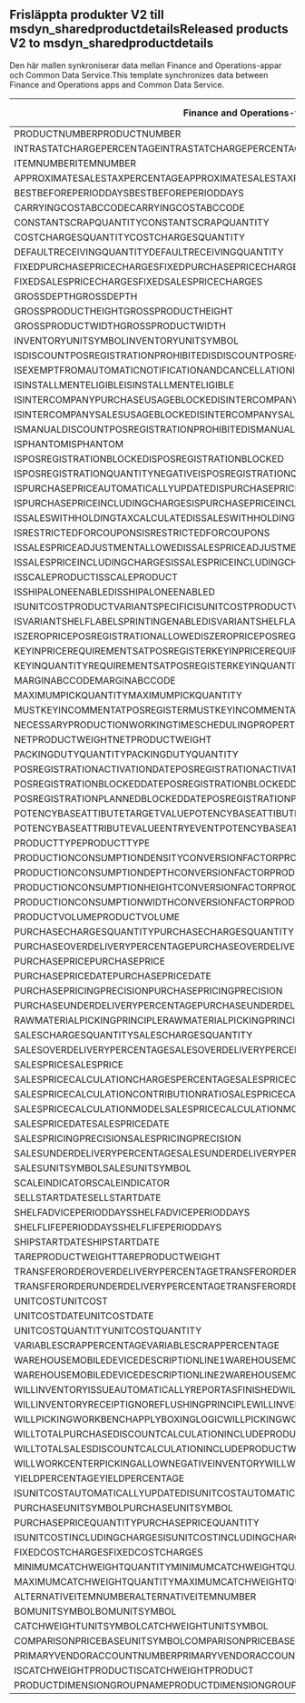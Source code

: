 ## <a name="released-products-v2-to-msdyn_sharedproductdetails"></a><span data-ttu-id="cdba5-101">Frisläppta produkter V2 till msdyn_sharedproductdetails</span><span class="sxs-lookup"><span data-stu-id="cdba5-101">Released products V2 to msdyn_sharedproductdetails</span></span>

<span data-ttu-id="cdba5-102">Den här mallen synkroniserar data mellan Finance and Operations-appar och Common Data Service.</span><span class="sxs-lookup"><span data-stu-id="cdba5-102">This template synchronizes data between Finance and Operations apps and Common Data Service.</span></span>

<span data-ttu-id="cdba5-103">Finance and Operations-fält</span><span class="sxs-lookup"><span data-stu-id="cdba5-103">Finance and Operations field</span></span> | <span data-ttu-id="cdba5-104">Mappningstyp</span><span class="sxs-lookup"><span data-stu-id="cdba5-104">Map type</span></span> | <span data-ttu-id="cdba5-105">Övriga Dynamics 365-fält</span><span class="sxs-lookup"><span data-stu-id="cdba5-105">Other Dynamics 365 field</span></span> | <span data-ttu-id="cdba5-106">Standardvärde</span><span class="sxs-lookup"><span data-stu-id="cdba5-106">Default value</span></span>
---|---|---|---
<span data-ttu-id="cdba5-107">PRODUCTNUMBER</span><span class="sxs-lookup"><span data-stu-id="cdba5-107">PRODUCTNUMBER</span></span> | > | <span data-ttu-id="cdba5-108">msdyn_globalproduct.msdyn_productnumber</span><span class="sxs-lookup"><span data-stu-id="cdba5-108">msdyn_globalproduct.msdyn_productnumber</span></span> | 
<span data-ttu-id="cdba5-109">INTRASTATCHARGEPERCENTAGE</span><span class="sxs-lookup"><span data-stu-id="cdba5-109">INTRASTATCHARGEPERCENTAGE</span></span> | > | <span data-ttu-id="cdba5-110">msdyn_intrastatchargepercentage</span><span class="sxs-lookup"><span data-stu-id="cdba5-110">msdyn_intrastatchargepercentage</span></span> | 
<span data-ttu-id="cdba5-111">ITEMNUMBER</span><span class="sxs-lookup"><span data-stu-id="cdba5-111">ITEMNUMBER</span></span> | >> | <span data-ttu-id="cdba5-112">msdyn_itemnumber</span><span class="sxs-lookup"><span data-stu-id="cdba5-112">msdyn_itemnumber</span></span> | 
<span data-ttu-id="cdba5-113">APPROXIMATESALESTAXPERCENTAGE</span><span class="sxs-lookup"><span data-stu-id="cdba5-113">APPROXIMATESALESTAXPERCENTAGE</span></span> | > | <span data-ttu-id="cdba5-114">msdyn_approximatesalestaxpercentage</span><span class="sxs-lookup"><span data-stu-id="cdba5-114">msdyn_approximatesalestaxpercentage</span></span> | 
<span data-ttu-id="cdba5-115">BESTBEFOREPERIODDAYS</span><span class="sxs-lookup"><span data-stu-id="cdba5-115">BESTBEFOREPERIODDAYS</span></span> | > | <span data-ttu-id="cdba5-116">msdyn_bestbeforeperioddays</span><span class="sxs-lookup"><span data-stu-id="cdba5-116">msdyn_bestbeforeperioddays</span></span> | 
<span data-ttu-id="cdba5-117">CARRYINGCOSTABCCODE</span><span class="sxs-lookup"><span data-stu-id="cdba5-117">CARRYINGCOSTABCCODE</span></span> | >> | <span data-ttu-id="cdba5-118">msdyn_carryingcostabccode</span><span class="sxs-lookup"><span data-stu-id="cdba5-118">msdyn_carryingcostabccode</span></span> | 
<span data-ttu-id="cdba5-119">CONSTANTSCRAPQUANTITY</span><span class="sxs-lookup"><span data-stu-id="cdba5-119">CONSTANTSCRAPQUANTITY</span></span> | > | <span data-ttu-id="cdba5-120">msdyn_constantscrapquantity</span><span class="sxs-lookup"><span data-stu-id="cdba5-120">msdyn_constantscrapquantity</span></span> | 
<span data-ttu-id="cdba5-121">COSTCHARGESQUANTITY</span><span class="sxs-lookup"><span data-stu-id="cdba5-121">COSTCHARGESQUANTITY</span></span> | > | <span data-ttu-id="cdba5-122">msdyn_costchargesquantity</span><span class="sxs-lookup"><span data-stu-id="cdba5-122">msdyn_costchargesquantity</span></span> | 
<span data-ttu-id="cdba5-123">DEFAULTRECEIVINGQUANTITY</span><span class="sxs-lookup"><span data-stu-id="cdba5-123">DEFAULTRECEIVINGQUANTITY</span></span> | > | <span data-ttu-id="cdba5-124">msdyn_defaultreceivingquantity</span><span class="sxs-lookup"><span data-stu-id="cdba5-124">msdyn_defaultreceivingquantity</span></span> | 
<span data-ttu-id="cdba5-125">FIXEDPURCHASEPRICECHARGES</span><span class="sxs-lookup"><span data-stu-id="cdba5-125">FIXEDPURCHASEPRICECHARGES</span></span> | > | <span data-ttu-id="cdba5-126">msdyn_fixedpurchasepricecharges</span><span class="sxs-lookup"><span data-stu-id="cdba5-126">msdyn_fixedpurchasepricecharges</span></span> | 
<span data-ttu-id="cdba5-127">FIXEDSALESPRICECHARGES</span><span class="sxs-lookup"><span data-stu-id="cdba5-127">FIXEDSALESPRICECHARGES</span></span> | > | <span data-ttu-id="cdba5-128">msdyn_fixedsalespricecharges</span><span class="sxs-lookup"><span data-stu-id="cdba5-128">msdyn_fixedsalespricecharges</span></span> | 
<span data-ttu-id="cdba5-129">GROSSDEPTH</span><span class="sxs-lookup"><span data-stu-id="cdba5-129">GROSSDEPTH</span></span> | > | <span data-ttu-id="cdba5-130">msdyn_grossdepth</span><span class="sxs-lookup"><span data-stu-id="cdba5-130">msdyn_grossdepth</span></span> | 
<span data-ttu-id="cdba5-131">GROSSPRODUCTHEIGHT</span><span class="sxs-lookup"><span data-stu-id="cdba5-131">GROSSPRODUCTHEIGHT</span></span> | > | <span data-ttu-id="cdba5-132">msdyn_grossproductheight</span><span class="sxs-lookup"><span data-stu-id="cdba5-132">msdyn_grossproductheight</span></span> | 
<span data-ttu-id="cdba5-133">GROSSPRODUCTWIDTH</span><span class="sxs-lookup"><span data-stu-id="cdba5-133">GROSSPRODUCTWIDTH</span></span> | > | <span data-ttu-id="cdba5-134">msdyn_grossproductwidth</span><span class="sxs-lookup"><span data-stu-id="cdba5-134">msdyn_grossproductwidth</span></span> | 
<span data-ttu-id="cdba5-135">INVENTORYUNITSYMBOL</span><span class="sxs-lookup"><span data-stu-id="cdba5-135">INVENTORYUNITSYMBOL</span></span> | > | <span data-ttu-id="cdba5-136">msdyn_inventoryunitsymbol.msdyn_symbol</span><span class="sxs-lookup"><span data-stu-id="cdba5-136">msdyn_inventoryunitsymbol.msdyn_symbol</span></span> | 
<span data-ttu-id="cdba5-137">ISDISCOUNTPOSREGISTRATIONPROHIBITED</span><span class="sxs-lookup"><span data-stu-id="cdba5-137">ISDISCOUNTPOSREGISTRATIONPROHIBITED</span></span> | >> | <span data-ttu-id="cdba5-138">msdyn_isdiscountposregistrationprohibited</span><span class="sxs-lookup"><span data-stu-id="cdba5-138">msdyn_isdiscountposregistrationprohibited</span></span> | 
<span data-ttu-id="cdba5-139">ISEXEMPTFROMAUTOMATICNOTIFICATIONANDCANCELLATION</span><span class="sxs-lookup"><span data-stu-id="cdba5-139">ISEXEMPTFROMAUTOMATICNOTIFICATIONANDCANCELLATION</span></span> | >> | <span data-ttu-id="cdba5-140">msdyn_exemptautomaticnotificationcancel</span><span class="sxs-lookup"><span data-stu-id="cdba5-140">msdyn_exemptautomaticnotificationcancel</span></span> | 
<span data-ttu-id="cdba5-141">ISINSTALLMENTELIGIBLE</span><span class="sxs-lookup"><span data-stu-id="cdba5-141">ISINSTALLMENTELIGIBLE</span></span> | >> | <span data-ttu-id="cdba5-142">msdyn_isinstallmenteligible</span><span class="sxs-lookup"><span data-stu-id="cdba5-142">msdyn_isinstallmenteligible</span></span> | 
<span data-ttu-id="cdba5-143">ISINTERCOMPANYPURCHASEUSAGEBLOCKED</span><span class="sxs-lookup"><span data-stu-id="cdba5-143">ISINTERCOMPANYPURCHASEUSAGEBLOCKED</span></span> | >> | <span data-ttu-id="cdba5-144">msdyn_isintercompanypurchaseusageblocked</span><span class="sxs-lookup"><span data-stu-id="cdba5-144">msdyn_isintercompanypurchaseusageblocked</span></span> | 
<span data-ttu-id="cdba5-145">ISINTERCOMPANYSALESUSAGEBLOCKED</span><span class="sxs-lookup"><span data-stu-id="cdba5-145">ISINTERCOMPANYSALESUSAGEBLOCKED</span></span> | >> | <span data-ttu-id="cdba5-146">msdyn_isintercompanysalesusageblocked</span><span class="sxs-lookup"><span data-stu-id="cdba5-146">msdyn_isintercompanysalesusageblocked</span></span> | 
<span data-ttu-id="cdba5-147">ISMANUALDISCOUNTPOSREGISTRATIONPROHIBITED</span><span class="sxs-lookup"><span data-stu-id="cdba5-147">ISMANUALDISCOUNTPOSREGISTRATIONPROHIBITED</span></span> | >> | <span data-ttu-id="cdba5-148">msdyn_ismanualdiscposregistrationprohibited</span><span class="sxs-lookup"><span data-stu-id="cdba5-148">msdyn_ismanualdiscposregistrationprohibited</span></span> | 
<span data-ttu-id="cdba5-149">ISPHANTOM</span><span class="sxs-lookup"><span data-stu-id="cdba5-149">ISPHANTOM</span></span> | >> | <span data-ttu-id="cdba5-150">msdyn_isphantom</span><span class="sxs-lookup"><span data-stu-id="cdba5-150">msdyn_isphantom</span></span> | 
<span data-ttu-id="cdba5-151">ISPOSREGISTRATIONBLOCKED</span><span class="sxs-lookup"><span data-stu-id="cdba5-151">ISPOSREGISTRATIONBLOCKED</span></span> | >> | <span data-ttu-id="cdba5-152">msdyn_isposregistrationblocked</span><span class="sxs-lookup"><span data-stu-id="cdba5-152">msdyn_isposregistrationblocked</span></span> | 
<span data-ttu-id="cdba5-153">ISPOSREGISTRATIONQUANTITYNEGATIVE</span><span class="sxs-lookup"><span data-stu-id="cdba5-153">ISPOSREGISTRATIONQUANTITYNEGATIVE</span></span> | >> | <span data-ttu-id="cdba5-154">msdyn_isposregistrationquantitynegative</span><span class="sxs-lookup"><span data-stu-id="cdba5-154">msdyn_isposregistrationquantitynegative</span></span> | 
<span data-ttu-id="cdba5-155">ISPURCHASEPRICEAUTOMATICALLYUPDATED</span><span class="sxs-lookup"><span data-stu-id="cdba5-155">ISPURCHASEPRICEAUTOMATICALLYUPDATED</span></span> | >> | <span data-ttu-id="cdba5-156">msdyn_ispurchasepriceautomaticallyupdated</span><span class="sxs-lookup"><span data-stu-id="cdba5-156">msdyn_ispurchasepriceautomaticallyupdated</span></span> | 
<span data-ttu-id="cdba5-157">ISPURCHASEPRICEINCLUDINGCHARGES</span><span class="sxs-lookup"><span data-stu-id="cdba5-157">ISPURCHASEPRICEINCLUDINGCHARGES</span></span> | >> | <span data-ttu-id="cdba5-158">msdyn_ispurchasepriceincludingcharges</span><span class="sxs-lookup"><span data-stu-id="cdba5-158">msdyn_ispurchasepriceincludingcharges</span></span> | 
<span data-ttu-id="cdba5-159">ISSALESWITHHOLDINGTAXCALCULATED</span><span class="sxs-lookup"><span data-stu-id="cdba5-159">ISSALESWITHHOLDINGTAXCALCULATED</span></span> | >> | <span data-ttu-id="cdba5-160">msdyn_issaleswithholdingtaxcalculated</span><span class="sxs-lookup"><span data-stu-id="cdba5-160">msdyn_issaleswithholdingtaxcalculated</span></span> | 
<span data-ttu-id="cdba5-161">ISRESTRICTEDFORCOUPONS</span><span class="sxs-lookup"><span data-stu-id="cdba5-161">ISRESTRICTEDFORCOUPONS</span></span> | >> | <span data-ttu-id="cdba5-162">msdyn_isrestrictedforcoupons</span><span class="sxs-lookup"><span data-stu-id="cdba5-162">msdyn_isrestrictedforcoupons</span></span> | 
<span data-ttu-id="cdba5-163">ISSALESPRICEADJUSTMENTALLOWED</span><span class="sxs-lookup"><span data-stu-id="cdba5-163">ISSALESPRICEADJUSTMENTALLOWED</span></span> | >> | <span data-ttu-id="cdba5-164">msdyn_issalespriceadjustmentallowed</span><span class="sxs-lookup"><span data-stu-id="cdba5-164">msdyn_issalespriceadjustmentallowed</span></span> | 
<span data-ttu-id="cdba5-165">ISSALESPRICEINCLUDINGCHARGES</span><span class="sxs-lookup"><span data-stu-id="cdba5-165">ISSALESPRICEINCLUDINGCHARGES</span></span> | >> | <span data-ttu-id="cdba5-166">msdyn_issalespriceincludingcharges</span><span class="sxs-lookup"><span data-stu-id="cdba5-166">msdyn_issalespriceincludingcharges</span></span> | 
<span data-ttu-id="cdba5-167">ISSCALEPRODUCT</span><span class="sxs-lookup"><span data-stu-id="cdba5-167">ISSCALEPRODUCT</span></span> | >> | <span data-ttu-id="cdba5-168">msdyn_isscaleproduct</span><span class="sxs-lookup"><span data-stu-id="cdba5-168">msdyn_isscaleproduct</span></span> | 
<span data-ttu-id="cdba5-169">ISSHIPALONEENABLED</span><span class="sxs-lookup"><span data-stu-id="cdba5-169">ISSHIPALONEENABLED</span></span> | >> | <span data-ttu-id="cdba5-170">msdyn_isshipaloneenabled</span><span class="sxs-lookup"><span data-stu-id="cdba5-170">msdyn_isshipaloneenabled</span></span> | 
<span data-ttu-id="cdba5-171">ISUNITCOSTPRODUCTVARIANTSPECIFIC</span><span class="sxs-lookup"><span data-stu-id="cdba5-171">ISUNITCOSTPRODUCTVARIANTSPECIFIC</span></span> | >> | <span data-ttu-id="cdba5-172">msdyn_isunitcostproductvariantspecific</span><span class="sxs-lookup"><span data-stu-id="cdba5-172">msdyn_isunitcostproductvariantspecific</span></span> | 
<span data-ttu-id="cdba5-173">ISVARIANTSHELFLABELSPRINTINGENABLED</span><span class="sxs-lookup"><span data-stu-id="cdba5-173">ISVARIANTSHELFLABELSPRINTINGENABLED</span></span> | >> | <span data-ttu-id="cdba5-174">msdyn_isvariantshelflabelsprintingenabled</span><span class="sxs-lookup"><span data-stu-id="cdba5-174">msdyn_isvariantshelflabelsprintingenabled</span></span> | 
<span data-ttu-id="cdba5-175">ISZEROPRICEPOSREGISTRATIONALLOWED</span><span class="sxs-lookup"><span data-stu-id="cdba5-175">ISZEROPRICEPOSREGISTRATIONALLOWED</span></span> | >> | <span data-ttu-id="cdba5-176">msdyn_iszeropriceposregistrationallowed</span><span class="sxs-lookup"><span data-stu-id="cdba5-176">msdyn_iszeropriceposregistrationallowed</span></span> | 
<span data-ttu-id="cdba5-177">KEYINPRICEREQUIREMENTSATPOSREGISTER</span><span class="sxs-lookup"><span data-stu-id="cdba5-177">KEYINPRICEREQUIREMENTSATPOSREGISTER</span></span> | >> | <span data-ttu-id="cdba5-178">msdyn_keyinpricerequirementsatposregister</span><span class="sxs-lookup"><span data-stu-id="cdba5-178">msdyn_keyinpricerequirementsatposregister</span></span> | 
<span data-ttu-id="cdba5-179">KEYINQUANTITYREQUIREMENTSATPOSREGISTER</span><span class="sxs-lookup"><span data-stu-id="cdba5-179">KEYINQUANTITYREQUIREMENTSATPOSREGISTER</span></span> | >> | <span data-ttu-id="cdba5-180">msdyn_keyinquantityrequirementsatposregister</span><span class="sxs-lookup"><span data-stu-id="cdba5-180">msdyn_keyinquantityrequirementsatposregister</span></span> | 
<span data-ttu-id="cdba5-181">MARGINABCCODE</span><span class="sxs-lookup"><span data-stu-id="cdba5-181">MARGINABCCODE</span></span> | >> | <span data-ttu-id="cdba5-182">msdyn_marginabccode</span><span class="sxs-lookup"><span data-stu-id="cdba5-182">msdyn_marginabccode</span></span> | 
<span data-ttu-id="cdba5-183">MAXIMUMPICKQUANTITY</span><span class="sxs-lookup"><span data-stu-id="cdba5-183">MAXIMUMPICKQUANTITY</span></span> | > | <span data-ttu-id="cdba5-184">msdyn_maximumpickquantity</span><span class="sxs-lookup"><span data-stu-id="cdba5-184">msdyn_maximumpickquantity</span></span> | 
<span data-ttu-id="cdba5-185">MUSTKEYINCOMMENTATPOSREGISTER</span><span class="sxs-lookup"><span data-stu-id="cdba5-185">MUSTKEYINCOMMENTATPOSREGISTER</span></span> | >> | <span data-ttu-id="cdba5-186">msdyn_mustkeyincommentatposregister</span><span class="sxs-lookup"><span data-stu-id="cdba5-186">msdyn_mustkeyincommentatposregister</span></span> | 
<span data-ttu-id="cdba5-187">NECESSARYPRODUCTIONWORKINGTIMESCHEDULINGPROPERTYID</span><span class="sxs-lookup"><span data-stu-id="cdba5-187">NECESSARYPRODUCTIONWORKINGTIMESCHEDULINGPROPERTYID</span></span> | > | <span data-ttu-id="cdba5-188">msdyn_necessaryproductionworkingtimeschedulingp</span><span class="sxs-lookup"><span data-stu-id="cdba5-188">msdyn_necessaryproductionworkingtimeschedulingp</span></span> | 
<span data-ttu-id="cdba5-189">NETPRODUCTWEIGHT</span><span class="sxs-lookup"><span data-stu-id="cdba5-189">NETPRODUCTWEIGHT</span></span> | > | <span data-ttu-id="cdba5-190">msdyn_netproductweight</span><span class="sxs-lookup"><span data-stu-id="cdba5-190">msdyn_netproductweight</span></span> | 
<span data-ttu-id="cdba5-191">PACKINGDUTYQUANTITY</span><span class="sxs-lookup"><span data-stu-id="cdba5-191">PACKINGDUTYQUANTITY</span></span> | > | <span data-ttu-id="cdba5-192">msdyn_packingdutyquantity</span><span class="sxs-lookup"><span data-stu-id="cdba5-192">msdyn_packingdutyquantity</span></span> | 
<span data-ttu-id="cdba5-193">POSREGISTRATIONACTIVATIONDATE</span><span class="sxs-lookup"><span data-stu-id="cdba5-193">POSREGISTRATIONACTIVATIONDATE</span></span> | > | <span data-ttu-id="cdba5-194">msdyn_posregistrationactivationdate</span><span class="sxs-lookup"><span data-stu-id="cdba5-194">msdyn_posregistrationactivationdate</span></span> | 
<span data-ttu-id="cdba5-195">POSREGISTRATIONBLOCKEDDATE</span><span class="sxs-lookup"><span data-stu-id="cdba5-195">POSREGISTRATIONBLOCKEDDATE</span></span> | > | <span data-ttu-id="cdba5-196">msdyn_posregistrationblockeddate</span><span class="sxs-lookup"><span data-stu-id="cdba5-196">msdyn_posregistrationblockeddate</span></span> | 
<span data-ttu-id="cdba5-197">POSREGISTRATIONPLANNEDBLOCKEDDATE</span><span class="sxs-lookup"><span data-stu-id="cdba5-197">POSREGISTRATIONPLANNEDBLOCKEDDATE</span></span> | > | <span data-ttu-id="cdba5-198">msdyn_posregistrationplannedblockeddate</span><span class="sxs-lookup"><span data-stu-id="cdba5-198">msdyn_posregistrationplannedblockeddate</span></span> | 
<span data-ttu-id="cdba5-199">POTENCYBASEATTIBUTETARGETVALUE</span><span class="sxs-lookup"><span data-stu-id="cdba5-199">POTENCYBASEATTIBUTETARGETVALUE</span></span> | > | <span data-ttu-id="cdba5-200">msdyn_potencybaseattibutetargetvalue</span><span class="sxs-lookup"><span data-stu-id="cdba5-200">msdyn_potencybaseattibutetargetvalue</span></span> | 
<span data-ttu-id="cdba5-201">POTENCYBASEATTRIBUTEVALUEENTRYEVENT</span><span class="sxs-lookup"><span data-stu-id="cdba5-201">POTENCYBASEATTRIBUTEVALUEENTRYEVENT</span></span> | >> | <span data-ttu-id="cdba5-202">msdyn_potencybaseattributevalueentryevent</span><span class="sxs-lookup"><span data-stu-id="cdba5-202">msdyn_potencybaseattributevalueentryevent</span></span> | 
<span data-ttu-id="cdba5-203">PRODUCTTYPE</span><span class="sxs-lookup"><span data-stu-id="cdba5-203">PRODUCTTYPE</span></span> | >> | <span data-ttu-id="cdba5-204">msdyn_producttype</span><span class="sxs-lookup"><span data-stu-id="cdba5-204">msdyn_producttype</span></span> | 
<span data-ttu-id="cdba5-205">PRODUCTIONCONSUMPTIONDENSITYCONVERSIONFACTOR</span><span class="sxs-lookup"><span data-stu-id="cdba5-205">PRODUCTIONCONSUMPTIONDENSITYCONVERSIONFACTOR</span></span> | > | <span data-ttu-id="cdba5-206">msdyn_productionconsumptiondensityconversion</span><span class="sxs-lookup"><span data-stu-id="cdba5-206">msdyn_productionconsumptiondensityconversion</span></span> | 
<span data-ttu-id="cdba5-207">PRODUCTIONCONSUMPTIONDEPTHCONVERSIONFACTOR</span><span class="sxs-lookup"><span data-stu-id="cdba5-207">PRODUCTIONCONSUMPTIONDEPTHCONVERSIONFACTOR</span></span> | > | <span data-ttu-id="cdba5-208">msdyn_productionconsumptiondepthconversion</span><span class="sxs-lookup"><span data-stu-id="cdba5-208">msdyn_productionconsumptiondepthconversion</span></span> | 
<span data-ttu-id="cdba5-209">PRODUCTIONCONSUMPTIONHEIGHTCONVERSIONFACTOR</span><span class="sxs-lookup"><span data-stu-id="cdba5-209">PRODUCTIONCONSUMPTIONHEIGHTCONVERSIONFACTOR</span></span> | > | <span data-ttu-id="cdba5-210">msdyn_productionconsumptionheightconversion</span><span class="sxs-lookup"><span data-stu-id="cdba5-210">msdyn_productionconsumptionheightconversion</span></span> | 
<span data-ttu-id="cdba5-211">PRODUCTIONCONSUMPTIONWIDTHCONVERSIONFACTOR</span><span class="sxs-lookup"><span data-stu-id="cdba5-211">PRODUCTIONCONSUMPTIONWIDTHCONVERSIONFACTOR</span></span> | > | <span data-ttu-id="cdba5-212">msdyn_productionconsumptionwidthconversion</span><span class="sxs-lookup"><span data-stu-id="cdba5-212">msdyn_productionconsumptionwidthconversion</span></span> | 
<span data-ttu-id="cdba5-213">PRODUCTVOLUME</span><span class="sxs-lookup"><span data-stu-id="cdba5-213">PRODUCTVOLUME</span></span> | > | <span data-ttu-id="cdba5-214">msdyn_productvolume</span><span class="sxs-lookup"><span data-stu-id="cdba5-214">msdyn_productvolume</span></span> | 
<span data-ttu-id="cdba5-215">PURCHASECHARGESQUANTITY</span><span class="sxs-lookup"><span data-stu-id="cdba5-215">PURCHASECHARGESQUANTITY</span></span> | > | <span data-ttu-id="cdba5-216">msdyn_purchasechargesquantity</span><span class="sxs-lookup"><span data-stu-id="cdba5-216">msdyn_purchasechargesquantity</span></span> | 
<span data-ttu-id="cdba5-217">PURCHASEOVERDELIVERYPERCENTAGE</span><span class="sxs-lookup"><span data-stu-id="cdba5-217">PURCHASEOVERDELIVERYPERCENTAGE</span></span> | > | <span data-ttu-id="cdba5-218">msdyn_purchaseoverdeliverypercentage</span><span class="sxs-lookup"><span data-stu-id="cdba5-218">msdyn_purchaseoverdeliverypercentage</span></span> | 
<span data-ttu-id="cdba5-219">PURCHASEPRICE</span><span class="sxs-lookup"><span data-stu-id="cdba5-219">PURCHASEPRICE</span></span> | > | <span data-ttu-id="cdba5-220">msdyn_purchaseprice</span><span class="sxs-lookup"><span data-stu-id="cdba5-220">msdyn_purchaseprice</span></span> | 
<span data-ttu-id="cdba5-221">PURCHASEPRICEDATE</span><span class="sxs-lookup"><span data-stu-id="cdba5-221">PURCHASEPRICEDATE</span></span> | > | <span data-ttu-id="cdba5-222">msdyn_purchasepricedate</span><span class="sxs-lookup"><span data-stu-id="cdba5-222">msdyn_purchasepricedate</span></span> | 
<span data-ttu-id="cdba5-223">PURCHASEPRICINGPRECISION</span><span class="sxs-lookup"><span data-stu-id="cdba5-223">PURCHASEPRICINGPRECISION</span></span> | > | <span data-ttu-id="cdba5-224">msdyn_purchasepricingprecision</span><span class="sxs-lookup"><span data-stu-id="cdba5-224">msdyn_purchasepricingprecision</span></span> | 
<span data-ttu-id="cdba5-225">PURCHASEUNDERDELIVERYPERCENTAGE</span><span class="sxs-lookup"><span data-stu-id="cdba5-225">PURCHASEUNDERDELIVERYPERCENTAGE</span></span> | > | <span data-ttu-id="cdba5-226">msdyn_purchaseunderdeliverypercentage</span><span class="sxs-lookup"><span data-stu-id="cdba5-226">msdyn_purchaseunderdeliverypercentage</span></span> | 
<span data-ttu-id="cdba5-227">RAWMATERIALPICKINGPRINCIPLE</span><span class="sxs-lookup"><span data-stu-id="cdba5-227">RAWMATERIALPICKINGPRINCIPLE</span></span> | >> | <span data-ttu-id="cdba5-228">msdyn_rawmaterialpickingprinciple</span><span class="sxs-lookup"><span data-stu-id="cdba5-228">msdyn_rawmaterialpickingprinciple</span></span> | 
<span data-ttu-id="cdba5-229">SALESCHARGESQUANTITY</span><span class="sxs-lookup"><span data-stu-id="cdba5-229">SALESCHARGESQUANTITY</span></span> | > | <span data-ttu-id="cdba5-230">msdyn_saleschargesquantity</span><span class="sxs-lookup"><span data-stu-id="cdba5-230">msdyn_saleschargesquantity</span></span> | 
<span data-ttu-id="cdba5-231">SALESOVERDELIVERYPERCENTAGE</span><span class="sxs-lookup"><span data-stu-id="cdba5-231">SALESOVERDELIVERYPERCENTAGE</span></span> | > | <span data-ttu-id="cdba5-232">msdyn_salesoverdeliverypercentage</span><span class="sxs-lookup"><span data-stu-id="cdba5-232">msdyn_salesoverdeliverypercentage</span></span> | 
<span data-ttu-id="cdba5-233">SALESPRICE</span><span class="sxs-lookup"><span data-stu-id="cdba5-233">SALESPRICE</span></span> | > | <span data-ttu-id="cdba5-234">msdyn_salesprice</span><span class="sxs-lookup"><span data-stu-id="cdba5-234">msdyn_salesprice</span></span> | 
<span data-ttu-id="cdba5-235">SALESPRICECALCULATIONCHARGESPERCENTAGE</span><span class="sxs-lookup"><span data-stu-id="cdba5-235">SALESPRICECALCULATIONCHARGESPERCENTAGE</span></span> | > | <span data-ttu-id="cdba5-236">msdyn_salespricecalculationchargespercentage</span><span class="sxs-lookup"><span data-stu-id="cdba5-236">msdyn_salespricecalculationchargespercentage</span></span> | 
<span data-ttu-id="cdba5-237">SALESPRICECALCULATIONCONTRIBUTIONRATIO</span><span class="sxs-lookup"><span data-stu-id="cdba5-237">SALESPRICECALCULATIONCONTRIBUTIONRATIO</span></span> | > | <span data-ttu-id="cdba5-238">msdyn_salespricecalculationcontributionratio</span><span class="sxs-lookup"><span data-stu-id="cdba5-238">msdyn_salespricecalculationcontributionratio</span></span> | 
<span data-ttu-id="cdba5-239">SALESPRICECALCULATIONMODEL</span><span class="sxs-lookup"><span data-stu-id="cdba5-239">SALESPRICECALCULATIONMODEL</span></span> | >> | <span data-ttu-id="cdba5-240">msdyn_salespricecalculationmodel</span><span class="sxs-lookup"><span data-stu-id="cdba5-240">msdyn_salespricecalculationmodel</span></span> | 
<span data-ttu-id="cdba5-241">SALESPRICEDATE</span><span class="sxs-lookup"><span data-stu-id="cdba5-241">SALESPRICEDATE</span></span> | > | <span data-ttu-id="cdba5-242">msdyn_salespricedate</span><span class="sxs-lookup"><span data-stu-id="cdba5-242">msdyn_salespricedate</span></span> | 
<span data-ttu-id="cdba5-243">SALESPRICINGPRECISION</span><span class="sxs-lookup"><span data-stu-id="cdba5-243">SALESPRICINGPRECISION</span></span> | > | <span data-ttu-id="cdba5-244">msdyn_salespricingprecision</span><span class="sxs-lookup"><span data-stu-id="cdba5-244">msdyn_salespricingprecision</span></span> | 
<span data-ttu-id="cdba5-245">SALESUNDERDELIVERYPERCENTAGE</span><span class="sxs-lookup"><span data-stu-id="cdba5-245">SALESUNDERDELIVERYPERCENTAGE</span></span> | > | <span data-ttu-id="cdba5-246">msdyn_salesunderdeliverypercentage</span><span class="sxs-lookup"><span data-stu-id="cdba5-246">msdyn_salesunderdeliverypercentage</span></span> | 
<span data-ttu-id="cdba5-247">SALESUNITSYMBOL</span><span class="sxs-lookup"><span data-stu-id="cdba5-247">SALESUNITSYMBOL</span></span> | > | <span data-ttu-id="cdba5-248">msdyn_salesunitsymbol.msdyn_symbol</span><span class="sxs-lookup"><span data-stu-id="cdba5-248">msdyn_salesunitsymbol.msdyn_symbol</span></span> | 
<span data-ttu-id="cdba5-249">SCALEINDICATOR</span><span class="sxs-lookup"><span data-stu-id="cdba5-249">SCALEINDICATOR</span></span> | >> | <span data-ttu-id="cdba5-250">msdyn_scaleindicator</span><span class="sxs-lookup"><span data-stu-id="cdba5-250">msdyn_scaleindicator</span></span> | 
<span data-ttu-id="cdba5-251">SELLSTARTDATE</span><span class="sxs-lookup"><span data-stu-id="cdba5-251">SELLSTARTDATE</span></span> | > | <span data-ttu-id="cdba5-252">msdyn_sellstartdate</span><span class="sxs-lookup"><span data-stu-id="cdba5-252">msdyn_sellstartdate</span></span> | 
<span data-ttu-id="cdba5-253">SHELFADVICEPERIODDAYS</span><span class="sxs-lookup"><span data-stu-id="cdba5-253">SHELFADVICEPERIODDAYS</span></span> | > | <span data-ttu-id="cdba5-254">msdyn_shelfadviceperioddays</span><span class="sxs-lookup"><span data-stu-id="cdba5-254">msdyn_shelfadviceperioddays</span></span> | 
<span data-ttu-id="cdba5-255">SHELFLIFEPERIODDAYS</span><span class="sxs-lookup"><span data-stu-id="cdba5-255">SHELFLIFEPERIODDAYS</span></span> | > | <span data-ttu-id="cdba5-256">msdyn_shelflifeperioddays</span><span class="sxs-lookup"><span data-stu-id="cdba5-256">msdyn_shelflifeperioddays</span></span> | 
<span data-ttu-id="cdba5-257">SHIPSTARTDATE</span><span class="sxs-lookup"><span data-stu-id="cdba5-257">SHIPSTARTDATE</span></span> | > | <span data-ttu-id="cdba5-258">msdyn_shipstartdate</span><span class="sxs-lookup"><span data-stu-id="cdba5-258">msdyn_shipstartdate</span></span> | 
<span data-ttu-id="cdba5-259">TAREPRODUCTWEIGHT</span><span class="sxs-lookup"><span data-stu-id="cdba5-259">TAREPRODUCTWEIGHT</span></span> | > | <span data-ttu-id="cdba5-260">msdyn_tareproductweight</span><span class="sxs-lookup"><span data-stu-id="cdba5-260">msdyn_tareproductweight</span></span> | 
<span data-ttu-id="cdba5-261">TRANSFERORDEROVERDELIVERYPERCENTAGE</span><span class="sxs-lookup"><span data-stu-id="cdba5-261">TRANSFERORDEROVERDELIVERYPERCENTAGE</span></span> | > | <span data-ttu-id="cdba5-262">msdyn_transferorderoverdeliverypercentage</span><span class="sxs-lookup"><span data-stu-id="cdba5-262">msdyn_transferorderoverdeliverypercentage</span></span> | 
<span data-ttu-id="cdba5-263">TRANSFERORDERUNDERDELIVERYPERCENTAGE</span><span class="sxs-lookup"><span data-stu-id="cdba5-263">TRANSFERORDERUNDERDELIVERYPERCENTAGE</span></span> | > | <span data-ttu-id="cdba5-264">msdyn_transferorderunderdeliverypercentage</span><span class="sxs-lookup"><span data-stu-id="cdba5-264">msdyn_transferorderunderdeliverypercentage</span></span> | 
<span data-ttu-id="cdba5-265">UNITCOST</span><span class="sxs-lookup"><span data-stu-id="cdba5-265">UNITCOST</span></span> | > | <span data-ttu-id="cdba5-266">msdyn_unitcost</span><span class="sxs-lookup"><span data-stu-id="cdba5-266">msdyn_unitcost</span></span> | 
<span data-ttu-id="cdba5-267">UNITCOSTDATE</span><span class="sxs-lookup"><span data-stu-id="cdba5-267">UNITCOSTDATE</span></span> | > | <span data-ttu-id="cdba5-268">msdyn_unitcostdate</span><span class="sxs-lookup"><span data-stu-id="cdba5-268">msdyn_unitcostdate</span></span> | 
<span data-ttu-id="cdba5-269">UNITCOSTQUANTITY</span><span class="sxs-lookup"><span data-stu-id="cdba5-269">UNITCOSTQUANTITY</span></span> | > | <span data-ttu-id="cdba5-270">msdyn_unitcostquantity</span><span class="sxs-lookup"><span data-stu-id="cdba5-270">msdyn_unitcostquantity</span></span> | 
<span data-ttu-id="cdba5-271">VARIABLESCRAPPERCENTAGE</span><span class="sxs-lookup"><span data-stu-id="cdba5-271">VARIABLESCRAPPERCENTAGE</span></span> | > | <span data-ttu-id="cdba5-272">msdyn_variablescrappercentage</span><span class="sxs-lookup"><span data-stu-id="cdba5-272">msdyn_variablescrappercentage</span></span> | 
<span data-ttu-id="cdba5-273">WAREHOUSEMOBILEDEVICEDESCRIPTIONLINE1</span><span class="sxs-lookup"><span data-stu-id="cdba5-273">WAREHOUSEMOBILEDEVICEDESCRIPTIONLINE1</span></span> | > | <span data-ttu-id="cdba5-274">msdyn_warehousemobiledevicedescriptionline1</span><span class="sxs-lookup"><span data-stu-id="cdba5-274">msdyn_warehousemobiledevicedescriptionline1</span></span> | 
<span data-ttu-id="cdba5-275">WAREHOUSEMOBILEDEVICEDESCRIPTIONLINE2</span><span class="sxs-lookup"><span data-stu-id="cdba5-275">WAREHOUSEMOBILEDEVICEDESCRIPTIONLINE2</span></span> | > | <span data-ttu-id="cdba5-276">msdyn_warehousemobiledevicedescriptionline2</span><span class="sxs-lookup"><span data-stu-id="cdba5-276">msdyn_warehousemobiledevicedescriptionline2</span></span> | 
<span data-ttu-id="cdba5-277">WILLINVENTORYISSUEAUTOMATICALLYREPORTASFINISHED</span><span class="sxs-lookup"><span data-stu-id="cdba5-277">WILLINVENTORYISSUEAUTOMATICALLYREPORTASFINISHED</span></span> | >> | <span data-ttu-id="cdba5-278">msdyn_willinventoryissueautoreportasfinished</span><span class="sxs-lookup"><span data-stu-id="cdba5-278">msdyn_willinventoryissueautoreportasfinished</span></span> | 
<span data-ttu-id="cdba5-279">WILLINVENTORYRECEIPTIGNOREFLUSHINGPRINCIPLE</span><span class="sxs-lookup"><span data-stu-id="cdba5-279">WILLINVENTORYRECEIPTIGNOREFLUSHINGPRINCIPLE</span></span> | >> | <span data-ttu-id="cdba5-280">msdyn_willinventoryreceiptignoreflushing</span><span class="sxs-lookup"><span data-stu-id="cdba5-280">msdyn_willinventoryreceiptignoreflushing</span></span> | 
<span data-ttu-id="cdba5-281">WILLPICKINGWORKBENCHAPPLYBOXINGLOGIC</span><span class="sxs-lookup"><span data-stu-id="cdba5-281">WILLPICKINGWORKBENCHAPPLYBOXINGLOGIC</span></span> | >> | <span data-ttu-id="cdba5-282">msdyn_willpickingworkbenchapplyboxinglogic</span><span class="sxs-lookup"><span data-stu-id="cdba5-282">msdyn_willpickingworkbenchapplyboxinglogic</span></span> | 
<span data-ttu-id="cdba5-283">WILLTOTALPURCHASEDISCOUNTCALCULATIONINCLUDEPRODUCT</span><span class="sxs-lookup"><span data-stu-id="cdba5-283">WILLTOTALPURCHASEDISCOUNTCALCULATIONINCLUDEPRODUCT</span></span> | >> | <span data-ttu-id="cdba5-284">msdyn_willtotalpurchdiscountcalcincludeproduct</span><span class="sxs-lookup"><span data-stu-id="cdba5-284">msdyn_willtotalpurchdiscountcalcincludeproduct</span></span> | 
<span data-ttu-id="cdba5-285">WILLTOTALSALESDISCOUNTCALCULATIONINCLUDEPRODUCT</span><span class="sxs-lookup"><span data-stu-id="cdba5-285">WILLTOTALSALESDISCOUNTCALCULATIONINCLUDEPRODUCT</span></span> | >> | <span data-ttu-id="cdba5-286">msdyn_willtotalsalesdiscountcalcincludeproduct</span><span class="sxs-lookup"><span data-stu-id="cdba5-286">msdyn_willtotalsalesdiscountcalcincludeproduct</span></span> | 
<span data-ttu-id="cdba5-287">WILLWORKCENTERPICKINGALLOWNEGATIVEINVENTORY</span><span class="sxs-lookup"><span data-stu-id="cdba5-287">WILLWORKCENTERPICKINGALLOWNEGATIVEINVENTORY</span></span> | >> | <span data-ttu-id="cdba5-288">msdyn_willworkcenterpickingallownegativeinvent</span><span class="sxs-lookup"><span data-stu-id="cdba5-288">msdyn_willworkcenterpickingallownegativeinvent</span></span> | 
<span data-ttu-id="cdba5-289">YIELDPERCENTAGE</span><span class="sxs-lookup"><span data-stu-id="cdba5-289">YIELDPERCENTAGE</span></span> | > | <span data-ttu-id="cdba5-290">msdyn_yieldpercentage</span><span class="sxs-lookup"><span data-stu-id="cdba5-290">msdyn_yieldpercentage</span></span> | 
<span data-ttu-id="cdba5-291">ISUNITCOSTAUTOMATICALLYUPDATED</span><span class="sxs-lookup"><span data-stu-id="cdba5-291">ISUNITCOSTAUTOMATICALLYUPDATED</span></span> | >> | <span data-ttu-id="cdba5-292">msdyn_isunitcostautomaticallyupdated</span><span class="sxs-lookup"><span data-stu-id="cdba5-292">msdyn_isunitcostautomaticallyupdated</span></span> | 
<span data-ttu-id="cdba5-293">PURCHASEUNITSYMBOL</span><span class="sxs-lookup"><span data-stu-id="cdba5-293">PURCHASEUNITSYMBOL</span></span> | > | <span data-ttu-id="cdba5-294">msdyn_purchaseunitsymbol.msdyn_symbol</span><span class="sxs-lookup"><span data-stu-id="cdba5-294">msdyn_purchaseunitsymbol.msdyn_symbol</span></span> | 
<span data-ttu-id="cdba5-295">PURCHASEPRICEQUANTITY</span><span class="sxs-lookup"><span data-stu-id="cdba5-295">PURCHASEPRICEQUANTITY</span></span> | > | <span data-ttu-id="cdba5-296">msdyn_purchasepricequantity</span><span class="sxs-lookup"><span data-stu-id="cdba5-296">msdyn_purchasepricequantity</span></span> | 
<span data-ttu-id="cdba5-297">ISUNITCOSTINCLUDINGCHARGES</span><span class="sxs-lookup"><span data-stu-id="cdba5-297">ISUNITCOSTINCLUDINGCHARGES</span></span> | >> | <span data-ttu-id="cdba5-298">msdyn_isunitcostincludingcharges</span><span class="sxs-lookup"><span data-stu-id="cdba5-298">msdyn_isunitcostincludingcharges</span></span> | 
<span data-ttu-id="cdba5-299">FIXEDCOSTCHARGES</span><span class="sxs-lookup"><span data-stu-id="cdba5-299">FIXEDCOSTCHARGES</span></span> | >> | <span data-ttu-id="cdba5-300">msdyn_fixedcostcharges</span><span class="sxs-lookup"><span data-stu-id="cdba5-300">msdyn_fixedcostcharges</span></span> | 
<span data-ttu-id="cdba5-301">MINIMUMCATCHWEIGHTQUANTITY</span><span class="sxs-lookup"><span data-stu-id="cdba5-301">MINIMUMCATCHWEIGHTQUANTITY</span></span> | >> | <span data-ttu-id="cdba5-302">msdyn_minimumcatchweightquantity</span><span class="sxs-lookup"><span data-stu-id="cdba5-302">msdyn_minimumcatchweightquantity</span></span> | 
<span data-ttu-id="cdba5-303">MAXIMUMCATCHWEIGHTQUANTITY</span><span class="sxs-lookup"><span data-stu-id="cdba5-303">MAXIMUMCATCHWEIGHTQUANTITY</span></span> | >> | <span data-ttu-id="cdba5-304">msdyn_maximumcatchweightquantity</span><span class="sxs-lookup"><span data-stu-id="cdba5-304">msdyn_maximumcatchweightquantity</span></span> | 
<span data-ttu-id="cdba5-305">ALTERNATIVEITEMNUMBER</span><span class="sxs-lookup"><span data-stu-id="cdba5-305">ALTERNATIVEITEMNUMBER</span></span> | >> | <span data-ttu-id="cdba5-306">msdyn_alternativeitemnumber.msdyn_itemnumber</span><span class="sxs-lookup"><span data-stu-id="cdba5-306">msdyn_alternativeitemnumber.msdyn_itemnumber</span></span> | 
<span data-ttu-id="cdba5-307">BOMUNITSYMBOL</span><span class="sxs-lookup"><span data-stu-id="cdba5-307">BOMUNITSYMBOL</span></span> | >> | <span data-ttu-id="cdba5-308">msdyn_bomunitsymbol.msdyn_symbol</span><span class="sxs-lookup"><span data-stu-id="cdba5-308">msdyn_bomunitsymbol.msdyn_symbol</span></span> | 
<span data-ttu-id="cdba5-309">CATCHWEIGHTUNITSYMBOL</span><span class="sxs-lookup"><span data-stu-id="cdba5-309">CATCHWEIGHTUNITSYMBOL</span></span> | >> | <span data-ttu-id="cdba5-310">msdyn_catchweightunitsymbol.msdyn_symbol</span><span class="sxs-lookup"><span data-stu-id="cdba5-310">msdyn_catchweightunitsymbol.msdyn_symbol</span></span> | 
<span data-ttu-id="cdba5-311">COMPARISONPRICEBASEUNITSYMBOL</span><span class="sxs-lookup"><span data-stu-id="cdba5-311">COMPARISONPRICEBASEUNITSYMBOL</span></span> | >> | <span data-ttu-id="cdba5-312">msdyn_comparisonpricebaseunitsymbol.msdyn_symbol</span><span class="sxs-lookup"><span data-stu-id="cdba5-312">msdyn_comparisonpricebaseunitsymbol.msdyn_symbol</span></span> | 
<span data-ttu-id="cdba5-313">PRIMARYVENDORACCOUNTNUMBER</span><span class="sxs-lookup"><span data-stu-id="cdba5-313">PRIMARYVENDORACCOUNTNUMBER</span></span> | >> | <span data-ttu-id="cdba5-314">msdyn_vendorid.msdyn_vendoraccountnumber</span><span class="sxs-lookup"><span data-stu-id="cdba5-314">msdyn_vendorid.msdyn_vendoraccountnumber</span></span> | 
<span data-ttu-id="cdba5-315">ISCATCHWEIGHTPRODUCT</span><span class="sxs-lookup"><span data-stu-id="cdba5-315">ISCATCHWEIGHTPRODUCT</span></span> | >> | <span data-ttu-id="cdba5-316">msdyn_iscatchweight</span><span class="sxs-lookup"><span data-stu-id="cdba5-316">msdyn_iscatchweight</span></span> | 
<span data-ttu-id="cdba5-317">PRODUCTDIMENSIONGROUPNAME</span><span class="sxs-lookup"><span data-stu-id="cdba5-317">PRODUCTDIMENSIONGROUPNAME</span></span> | >> | <span data-ttu-id="cdba5-318">msdyn_productdimensiongroupid.msdyn_groupname</span><span class="sxs-lookup"><span data-stu-id="cdba5-318">msdyn_productdimensiongroupid.msdyn_groupname</span></span> | 
